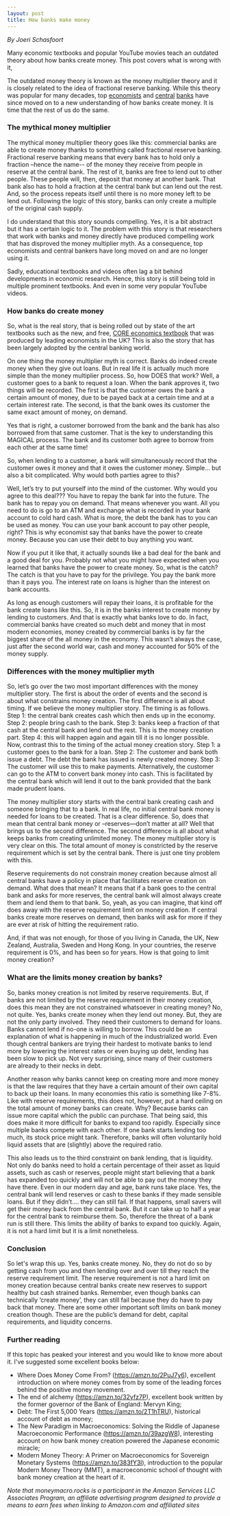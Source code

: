 ```yaml
---
layout: post
title: How banks make money
---
```

*By Joeri Schasfoort*

Many economic textbooks and popular YouTube movies teach an outdated theory about how banks create money. This post covers what is wrong with it,

The outdated money theory is known as the money multiplier theory and it is closely related to the idea of fractional reserve banking. While this theory was popular for many decades, top [economists](https://www.amazon.com/Between-Debt-Devil-Credit-Finance/dp/0691169640/ref=as_li_ss_tl?keywords=debt+and+the+devil&qid=1582217685&sr=8-1&linkCode=ll1&tag=moneymacro-20&linkId=1f3e70e89b716260ecd3840b7975ed95&language=en_US) and [central](https://www.bankofengland.co.uk/quarterly-bulletin/2014/q1/money-in-the-modern-economy-an-introduction) [banks](https://www.bundesbank.de/en/tasks/topics/how-money-is-created-667392) have since moved on to a new understanding of how banks create money. It is time that the rest of us do the same.

### The mythical money multiplier

The mythical money multiplier theory goes like this: commercial banks are able to create money thanks to something called fractional reserve banking. Fractional reserve banking means that every bank has to hold only a fraction –hence the name-- of the money they receive from people in reserve at the central bank. The rest of it, banks are free to lend out to other people. These people will, then, deposit that money at another bank. That bank also has to hold a fraction at the central bank but can lend out the rest. And, so the process repeats itself until there is no more money left to be lend out. Following the logic of this story, banks can only create a multiple of the original cash supply.

I do understand that this story sounds compelling. Yes, it is a bit abstract but it has a certain logic to it.
The problem with this story is that researchers that work with banks and money directly have produced compelling work that has disproved the money multiplier myth. As a consequence, top economists and central bankers have long moved on and are no longer using it.

Sadly, educational textbooks and videos often lag a bit behind developments in economic research. Hence, this story is still being told in multiple prominent textbooks. And even in some very popular YouTube videos.

### How banks do create money

So, what is the real story, that is being rolled out by state of the art textbooks such as the new, and free, [CORE economics textbook](https://www.core-econ.org/) that was produced by leading economists in the UK? This is also the story that has been largely adopted by the central banking world.

On one thing the money multiplier myth is correct. Banks do indeed create money when they give out loans. But in real life it is actually much more simple than the money multiplier process. So, how DOES that work? Well, a customer goes to a bank to request a loan. When the bank approves it, two things will be recorded. The first is that the customer owes the bank a certain amount of money, due to be payed back at a certain time and at a certain interest rate. The second, is that the bank owes its customer the same exact amount of money, on demand.

Yes that is right, a customer borrowed from the bank and the bank has also borrowed from that same customer. That is the key to understanding this MAGICAL process. The bank and its customer both agree to borrow from each other at the same time!

So, when lending to a customer, a bank will simultaneously record that the customer owes it money and that it owes the customer money. Simple… but also a bit complicated. Why would both parties agree to this?

Well, let’s try to put yourself into the mind of the customer. Why would you agree to this deal??? You have to repay the bank far into the future. The bank has to repay you on demand. That means whenever you want. All you need to do is go to an ATM and exchange what is recorded in your bank account to cold hard cash. What is more, the debt the bank has to you can be used as money. You can use your bank account to pay other people, right? This is why economist say that banks have the power to create money. Because you can use their debt to buy anything you want.

Now if you put it like that, it actually sounds like a bad deal for the bank and a good deal for you. Probably not what you might have expected when you learned that banks have the power to create money. So, what is the catch? The catch is that you have to pay for the privilege. You pay the bank more than it pays you. The interest rate on loans is higher than the interest on bank accounts.

As long as enough customers will repay their loans, it is profitable for the bank create loans like this. So, it is in the banks interest to create money by lending to customers. And that is exactly what banks love to do. In fact, commercial banks have created so much debt and money that in most modern economies, money created by commercial banks is by far the biggest share of the all money in the economy. This wasn’t always the case, just after the second world war, cash and money accounted for 50% of the money supply.

### Differences with the money multiplier myth

So, let’s go over the two most important differences with the money multiplier story. The first is about the order of events and the second is about what constrains money creation. The first difference is all about timing. If we believe the money multiplier story. The timing is as follows. Step 1: the central bank creates cash which then ends up in the economy. Step 2: people bring cash to the bank. Step 3: banks keep a fraction of that cash at the central bank and lend out the rest. This is the money creation part. Step 4: this will happen again and again till it is no longer possible. Now, contrast this to the timing of the actual money creation story. Step 1: a customer goes to the bank for a loan. Step 2: The customer and bank both issue a debt. The debt the bank has issued is newly created money. Step 3: The customer will use this to make payments. Alternatively, the customer can go to the ATM to convert bank money into cash. This is facilitated by the central bank which will lend it out to the bank provided that the bank made prudent loans.

The money multiplier story starts with the central bank creating cash and someone bringing that to a bank. In real life, no initial central bank money is needed for loans to be created. That is a clear difference. So, does that mean that central bank money or –reserves—don’t matter at all? Well that brings us to the second difference. The second difference is all about what keeps banks from creating unlimited money. The money multiplier story is very clear on this. The total amount of money is constricted by the reserve requirement which is set by the central bank. There is just one tiny problem with this.

Reserve requirements do not constrain money creation because almost all central banks have a policy in place that facilitates reserve creation on demand. What does that mean? It means that if a bank goes to the central bank and asks for more reserves, the central bank will almost always create them and lend them to that bank. So, yeah, as you can imagine, that kind off does away with the reserve requirement limit on money creation. If central banks create more reserves on demand, then banks will ask for more if they are ever at risk of hitting the requirement ratio.

And, if that was not enough, for those of you living in Canada, the UK, New Zealand, Australia, Sweden and Hong Kong. In your countries, the reserve requirement is 0%, and has been so for years. How is that going to limit money creation?

### What are the limits money creation by banks?

So, banks money creation is not limited by reserve requirements. But, if banks are not limited by the reserve requirement in their money creation, does this mean they are not constrained whatsoever in creating money?
No, not quite. Yes, banks create money when they lend out money. But, they are not the only party involved. They need their customers to demand for loans. Banks cannot lend if no-one is willing to borrow. This could be an explanation of what is happening in much of the industrialized world. Even though central bankers are trying their hardest to motivate banks to lend more by lowering the interest rates or even buying up debt, lending has been slow to pick up. Not very surprising, since many of their customers are already to their necks in debt.

Another reason why banks cannot keep on creating more and more money is that the law requires that they have a certain amount of their own capital to back up their loans. In many economies this ratio is something like 7-8%. Like with reserve requirements, this does not, however, put a hard ceiling on the total amount of money banks can create. Why? Because banks can issue more capital which the public can purchase. That being said, this does make it more difficult for banks to expand too rapidly. Especially since multiple banks compete with each other. If one bank starts lending too much, its stock price might tank. Therefore, banks will often voluntarily hold liquid assets that are (slightly) above the required ratio.

This also leads us to the third constraint on bank lending, that is liquidity. Not only do banks need to hold a certain percentage of their asset as liquid assets, such as cash or reserves, people might start believing that a bank has expanded too quickly and will not be able to pay out the money they have there. Even in our modern day and age, bank runs take place. Yes, the central bank will lend reserves or cash to these banks if they made sensible loans. But if they didn’t.... they can still fail. If that happens, small savers will get their money back from the central bank. But it can take up to half a year for the central bank to reimburse them. So, therefore the threat of a bank run is still there. This limits the ability of banks to expand too quickly. Again, it is not a hard limit but it is a limit nonetheless.

### Conclusion

So let's wrap this up. Yes, banks create money. No, they do not do so by getting cash from you and then lending over and over till they reach the reserve requirement limit. The reserve requirement is not a hard limit on money creation because central banks create new reserves to support healthy but cash strained banks. Remember, even though banks can technically ‘create money’, they can still fail because they do have to pay back that money. There are some other important soft limits on bank money creation though. These are the public’s demand for debt, capital requirements, and liquidity concerns.

### Further reading
If this topic has peaked your interest and you would like to know more about it. I've suggested some excellent books below:

* Where Does Money Come From? (https://amzn.to/2PuJ7y6), excellent introduction on where money comes from by some of the leading forces behind the positive money movement.
* The end of alchemy (https://amzn.to/32yfz7P), excellent book written by the former governor of the Bank of England: Mervyn King;
* Debt: The First 5,000 Years (https://amzn.to/2T1hTRU), historical account of debt as money;
* The New Paradigm in Macroeconomics: Solving the Riddle of Japanese Macroeconomic Performance (https://amzn.to/39azgW8), interesting account on how bank money creation powered the Japanese economic miracle;
* Modern Money Theory: A Primer on Macroeconomics for Sovereign Monetary Systems (https://amzn.to/383fY3l), introduction to the popular Modern Money Theory (MMT), a macroeconomic school of thought with bank money creation at the heart of it.

*Note that moneymacro.rocks is a participant in the Amazon Services LLC Associates Program, an affiliate advertising program designed to provide a means to earn fees when linking to Amazon.com and affiliated sites*

